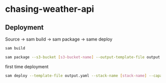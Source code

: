 # chasing-weather-api

## Deployment

Source -> sam build -> sam package -> same deploy

```bash
sam build
```

```bash
sam package --s3-bucket [s3-bucket-name] --output-template-file output.yaml
```

first time deployment
```bash
sam deploy --template-file output.yaml --stack-name [stack-name] --capabilities CAPABILITY_IAM
```
